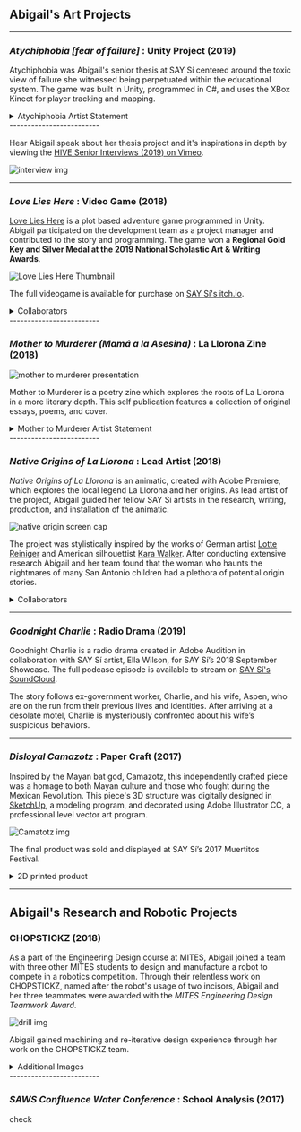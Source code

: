 ## Abigail's Art Projects
-------------------------
### *Atychiphobia [fear of failure]* : Unity Project (2019)

Atychiphobia was Abigail's senior thesis at SAY Sí centered around the toxic view of failure she witnessed being perpetuated within the educational system. The game was built in Unity, programmed in C#, and uses the XBox Kinect for player tracking and mapping.

<details><summary>Atychiphobia Artist Statement</summary>
<p>
<p>
</p>	
Atychiphobia [fear of failure] is based on the struggles I have experienced with the educational system. The expectations enforced by myself, my loved ones, and my community manifested themselves in intense dread in the face of failure or academic tribulations.
	The experience guides the player through thoughts and surreal imagery that embody emotions that feel bigger than the player themselves. Atychiphobia simulates brought about by crushing academic pressure. I hope that the application of these elements and digital environment in this piece will provoke the player and give them an abstract, empathetic look into the mind of a student in today’s educational system. 
	The fear of failure is something I see being perpetuated in today’s classrooms. I have grappled with the fear of failure throughout my academic career, not because of the subject matter of my learning but by the delivery and current structures of the educational system. The toxic mindsets are fed to the students of my generation.  By learning how to work and adapt to the current collegiate institution, I have managed to find my own path to success. Not all students, however, can tame the fear of failure enough to be able to find a future for themselves in academia. 
	
</p>
</details>
-------------------------

Hear Abigail speak about her thesis project and it's inspirations in depth by viewing the [HIVE Senior Interviews (2019) on Vimeo](https://vimeo.com/366819623).

![interview img](https://github.com/abical/abical.github.io/blob/master/p%20image/say%20si%20interview%20screencap.PNG?raw=true)

-------------------------

### *Love Lies Here* : Video Game (2018)

[Love Lies Here](https://say-si.itch.io/love-lies-here) is a plot based adventure game programmed in Unity. Abigail participated on the development team as a project manager and contributed to the story and programming. The game won a **Regional Gold Key and Silver Medal at the 2019 National Scholastic Art & Writing Awards**.

![Love Lies Here Thumbnail](https://github.com/abical/abical.github.io/blob/master/p%20image/love%20lies%20here%20menu.png?raw=true)

The full videogame is available for purchase on [SAY Sí's itch.io](https://say-si.itch.io/).

<details><summary>Collaborators</summary>
<p>
	
Created in collaboration with Lee Ortiz, Sebastian Alvalos, Alyssa Li Herevia, and Ferris Carrillo for SAY Sí’s HIVE New Media 2018 Summer Game Jam. 
	
</p>
</details>
-------------------------
<!---[Lee Ortiz](https://www.instagram.com/eeelbee/?hl=en)--->

### *Mother to Murderer (Mamá a la Asesina)* : La Llorona Zine (2018)

![mother to murderer presentation](https://github.com/abical/abical.github.io/blob/master/p%20image/presenting%20m2m%20resized.jpg?raw=true)

Mother to Murderer is a poetry zine which  explores the roots of La Llorona in a more literary depth. This self publication features a collection of original essays, poems, and cover.

<details><summary>Mother to Murderer Artist Statement</summary>
<p> <br>


In many global cultures, weeping women serve as cautionary legends. Our local weeping legend, La Llorona, like the region of Texas itself, has witnessed the reign of many powers. Amongst the tides of cultural change that have spanned centuries, several homogenous tales have melded together to form the frightening woman we know today. My zine explores the elusive past of La Llorona, a woman who incites fear in the hearts of children, through poetry and a collection of short essays. 
<br>
To capture the possible origins of La Llorona respectfully, I compiled from past projects and current examinations from articles and interviews with locals and historians. Thanks to the joint efforts of myself and my peers, I came to express these findings through a combination of original artistic and historical literature. I wanted Mother to Murderer to gently lead its reader through the various faces that past cultures, such as the Coahuiltecan, Aztecs, and Spanish settlers, have attributed to La Llorona, and how those interpretations reflect the value of women and mothers during those eras of society. Whether it be the reverence of dead mothers or the condemnation of jealousy, La Llorona manifests the societal pondering of the border between life and death or sin and virtue. 
<p>
</p>
<img src= "https://github.com/abical/abical.github.io/blob/master/p%20image/mother%20to%20murderer%20on%20display2.JPG?raw=true">
<p>
</p>
<img src="https://github.com/abical/abical.github.io/blob/master/p%20image/mother%20to%20murderer%20cover.jpg?raw=true">

</p>
</details>
-------------------------

### *Native Origins of La Llorona* : Lead Artist (2018)

*Native Origins of La Llorona* is an animatic, created with Adobe Premiere, which explores the local legend La Llorona and her origins. As lead artist of the project, Abigail guided her fellow SAY Sí artists in the research, writing, production, and installation of the animatic. 

![native origin screen cap](https://github.com/abical/abical.github.io/blob/master/p%20image/native%20origins%20screen%20cap.png?raw=true)

The project was stylistically inspired by the works of German artist [Lotte Reiniger](https://en.wikipedia.org/wiki/Lotte_Reiniger) and American silhouettist [Kara Walker](http://www.karawalkerstudio.com/). After conducting extensive research Abigail and her team found that the woman who haunts the nightmares of many San Antonio children had a plethora of potential origin stories. 

<details><summary>Collaborators</summary>
<p>
Created in collaboration with Nat Lopez Romero, Ava Keel, and Sarah Rodriguez for SAY Sí’s 2018 Story Seldom Told: Omitted Histories Gallery Installation.
</p>
</details>

-------------------------

### *Goodnight Charlie* : Radio Drama (2019)

Goodnight Charlie is a radio drama created in Adobe Audition in collaboration with SAY Sí artist, Ella Wilson, for SAY Sí’s 2018 September Showcase. The full podcase episode is available to stream on [SAY Sí's SoundCloud](https://soundcloud.com/user-430523344/good-night-charlie).

The story follows ex-government worker, Charlie, and his wife, Aspen, who are on the run from their previous lives and identities. After arriving at a desolate motel, Charlie is mysteriously confronted about his wife’s suspicious behaviors. 

-------------------------

### *Disloyal Camazotz* : Paper Craft (2017)

Inspired by the Mayan bat god, Camazotz, this independently crafted piece was a homage to both Mayan culture and those who fought during the Mexican Revolution. This piece's 3D structure was digitally designed in [SketchUp](https://www.sketchup.com/), a modeling program, and decorated using Adobe Illustrator CC, a professional level vector art program. 

![Camatotz img](https://github.com/abical/abical.github.io/blob/master/p%20image/Comatotz%20photo.jpg?raw=true)

The final product was sold and displayed at SAY Sí’s 2017 Muertitos Festival.

<details><summary>2D printed product</summary>
<p>
	<p>
	</p>
<img src="https://github.com/abical/abical.github.io/blob/master/p%20image/mother%20to%20murderer%20cover.jpg?raw=true">
	<p>
	</p>
</p>
</details>

-------------------------

## Abigail's Research and Robotic Projects

### CHOPSTICKZ (2018)

As a part of the Engineering Design course at MITES, Abigail joined a team with three other MITES students to design and manufacture a robot to compete in a robotics competition. Through their relentless work on CHOPSTICKZ, named after the robot's usage of two incisors, Abigail and her three teammates were awarded with the *MITES Engineering Design Teamwork Award*.

![drill img](https://github.com/abical/abical.github.io/blob/master/p%20image/drill%20photo.jpg?raw=true)

Abigail gained machining and re-iterative design experience through her work on the CHOPSTICKZ team. 

<details><summary>Additional Images</summary>
<p>

<img src = "https://github.com/abical/abical.github.io/blob/master/p%20image/chopstickz%20image.jpg?raw=true">

</p>
</details>
-------------------------


### *SAWS Confluence Water Conference* : School Analysis (2017)


check


